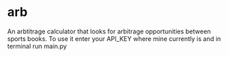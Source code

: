 # arb

An arbtitrage calculator that looks for arbitrage opportunities between sports books. To use it enter your API_KEY where mine currently is and in terminal run main.py
